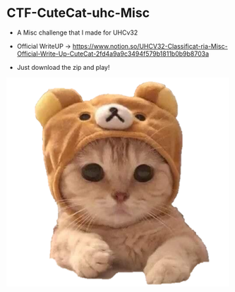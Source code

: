 # CTF-CuteCat-uhc-Misc
- A Misc challenge that I made for UHCv32
- Official WriteUP -> https://www.notion.so/UHCV32-Classificat-ria-Misc-Official-Write-Up-CuteCat-2fd4a9a9c3494f579b1811b0b9b8703a

- Just download the zip and play!

![alt text](https://github.com/viniciuspereiras/CTF-CuteCat-uhc-Misc/blob/main/ownt.png)
